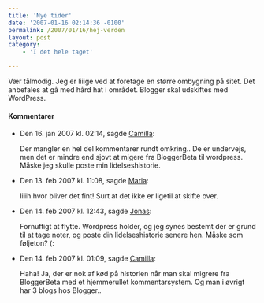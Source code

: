 ```yaml
---
title: 'Nye tider'
date: '2007-01-16 02:14:36 -0100'
permalink: /2007/01/16/hej-verden
layout: post
category:
    - 'I det hele taget'

---
```

Vær tålmodig. Jeg er liiige ved at foretage en større ombygning på sitet. Det anbefales at gå med hård hat i området. Blogger skal udskiftes med WordPress.
<div class="vintage-comments">
<h4>Kommentarer </h4>
<ul class="vintage-comments-list"><li>
<p class="comment-meta">Den <time pubdate datetime="2007-01-16T14:14:36+01:00">16. jan 2007 kl.  02:14</time>, sagde <a href="http://xoc.dk">Camilla</a>:</p>
<p>Der mangler en hel del kommentarer rundt omkring.. De er undervejs, men det er mindre end sjovt at migere fra BloggerBeta til wordpress. Måske jeg skulle poste min lidelseshistorie.</p>
</li>

<li>
<p class="comment-meta">Den <time pubdate datetime="2007-02-13T11:08:38+01:00">13. feb 2007 kl.  11:08</time>, sagde <a href="http://ma.ria.dk">Maria</a>:</p>
<p>Iiiih hvor bliver det fint! Surt at det ikke er ligetil at skifte over.</p>
</li>

<li>
<p class="comment-meta">Den <time pubdate datetime="2007-02-14T12:43:54+01:00">14. feb 2007 kl.  12:43</time>, sagde <a href="http://blog.verture.net/">Jonas</a>:</p>
<p>Fornuftigt at flytte. Wordpress holder, og jeg synes bestemt der er grund til at tage noter, og poste din lidelseshistorie senere hen. Måske som føljeton? (:</p>
</li>

<li>
<p class="comment-meta">Den <time pubdate datetime="2007-02-14T13:09:42+01:00">14. feb 2007 kl.  01:09</time>, sagde <a href="http://">Camilla</a>:</p>
<p>Haha! Ja, der er nok af kød på historien når man skal migrere fra BloggerBeta med et hjemmerullet kommentarsystem. Og man i øvrigt har 3 blogs hos Blogger..</p>
</li>
</ul>
</div>
